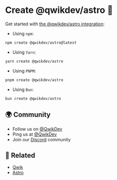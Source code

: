 # Create @qwikdev/astro 🎉

Get started with [the @qwikdev/astro integration](https://github.com/QwikDev/astro):

- Using `npm`:

```bash
npm create @qwikdev/astro@latest
```

- Using `Yarn`:

```bash
yarn create @qwikdev/astro
```

- Using `PNPM`:

```bash
pnpm create @qwikdev/astro
```

- Using `Bun`:

```bash
bun create @qwikdev/astro
```

## 🌍 Community

- Follow us on [@QwikDev](https://twitter.com/QwikDev)
- Ping us at [@QwikDev](https://twitter.com/QwikDev)
- Join our [Discord](https://qwik.dev/chat) community

## 🔗 Related

- [Qwik](https://qwik.dev/)
- [Astro](https://astro.build/)
